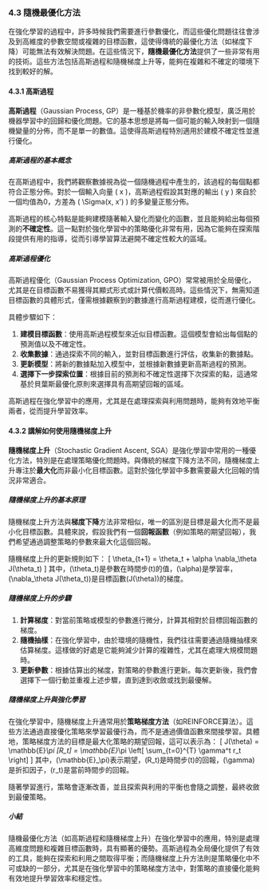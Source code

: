 ### 4.3 隨機最優化方法

在強化學習的過程中，許多時候我們需要進行參數優化，而這些優化問題往往會涉及到高維度的參數空間或複雜的目標函數，這使得傳統的最優化方法（如梯度下降）可能無法有效解決問題。在這些情況下，**隨機最優化方法**提供了一些非常有用的技術。這些方法包括高斯過程和隨機梯度上升等，能夠在複雜和不確定的環境下找到較好的解。

#### 4.3.1 高斯過程

**高斯過程**（Gaussian Process, GP）是一種基於機率的非參數化模型，廣泛用於機器學習中的回歸和優化問題。它的基本思想是將每一個可能的輸入映射到一個隨機變量的分佈，而不是單一的數值。這使得高斯過程特別適用於建模不確定性並進行優化。

##### 高斯過程的基本概念

在高斯過程中，我們將觀察數據視為從一個隨機過程中產生的，該過程的每個點都符合正態分佈。對於一個輸入向量 \( x \)，高斯過程假設其對應的輸出 \( y \) 來自於一個均值為0，方差為 \( \Sigma(x, x') \) 的多變量正態分佈。

高斯過程的核心特點是能夠建模隨著輸入變化而變化的函數，並且能夠給出每個預測的**不確定性**。這一點對於強化學習中的策略優化非常有用，因為它能夠在探索階段提供有用的指導，從而引導學習算法避開不確定性較大的區域。

##### 高斯過程優化

高斯過程優化（Gaussian Process Optimization, GPO）常常被用於全局優化，尤其是在目標函數不易獲得其顯式形式或計算代價較高時。這些情況下，無需知道目標函數的具體形式，僅需根據觀察到的數據進行高斯過程建模，從而進行優化。

具體步驟如下：
1. **建模目標函數**：使用高斯過程模型來近似目標函數。這個模型會給出每個點的預測值以及不確定性。
2. **收集數據**：通過探索不同的輸入，並對目標函數進行評估，收集新的數據點。
3. **更新模型**：將新的數據點加入模型中，並根據新數據更新高斯過程的預測。
4. **選擇下一步探索位置**：根據目前的預測和不確定性選擇下次探索的點，這通常基於貝葉斯最優化原則來選擇具有高期望回報的區域。

高斯過程在強化學習中的應用，尤其是在處理探索與利用問題時，能夠有效地平衡兩者，從而提升學習效率。

#### 4.3.2 講解如何使用隨機梯度上升

**隨機梯度上升**（Stochastic Gradient Ascent, SGA）是強化學習中常用的一種優化方法，特別是在處理策略優化問題時。與傳統的梯度下降方法不同，隨機梯度上升專注於**最大化**而非最小化目標函數。這對於強化學習中多數需要最大化回報的情況非常適合。

##### 隨機梯度上升的基本原理

隨機梯度上升方法與**梯度下降**方法非常相似，唯一的區別是目標是最大化而不是最小化目標函數。具體來說，假設我們有一個**回報函數**（例如策略的期望回報），我們希望通過調整策略的參數來最大化這個回報。

隨機梯度上升的更新規則如下：
\[
\theta_{t+1} = \theta_t + \alpha \nabla_\theta J(\theta_t)
\]
其中，\(\theta_t\)是參數在時間步\(t\)的值，\(\alpha\)是學習率，\(\nabla_\theta J(\theta_t)\)是目標函數\(J(\theta)\)的梯度。

##### 隨機梯度上升的步驟

1. **計算梯度**：對當前策略或模型的參數進行微分，計算其相對於目標回報函數的梯度。
2. **隨機抽樣**：在強化學習中，由於環境的隨機性，我們往往需要通過隨機抽樣來估算梯度。這樣做的好處是它能夠減少計算的複雜性，尤其在處理大規模問題時。
3. **更新參數**：根據估算出的梯度，對策略的參數進行更新。每次更新後，我們會選擇下一個行動並重複上述步驟，直到達到收斂或找到最優解。

##### 隨機梯度上升與強化學習

在強化學習中，隨機梯度上升通常用於**策略梯度方法**（如REINFORCE算法）。這些方法通過直接優化策略來學習最優行為，而不是通過價值函數來間接學習。具體地，策略梯度方法的目標是最大化策略的期望回報，這可以表示為：
\[
J(\theta) = \mathbb{E}_\pi [R_t] = \mathbb{E}_\pi \left[ \sum_{t=0}^{T} \gamma^t r_t \right]
\]
其中，\(\mathbb{E}_\pi\)表示期望，\(R_t\)是時間步\(t\)的回報，\(\gamma\)是折扣因子，\(r_t\)是當前時間步的回報。

隨著學習進行，策略會逐漸改善，並且探索與利用的平衡也會隨之調整，最終收斂到最優策略。

##### 小結

隨機最優化方法（如高斯過程和隨機梯度上升）在強化學習中的應用，特別是處理高維度問題和複雜目標函數時，具有顯著的優勢。高斯過程為全局優化提供了有效的工具，能夠在探索和利用之間取得平衡；而隨機梯度上升方法則是策略優化中不可或缺的一部分，尤其是在強化學習中的策略梯度方法中，對策略的直接優化能夠有效地提升學習效率和穩定性。
